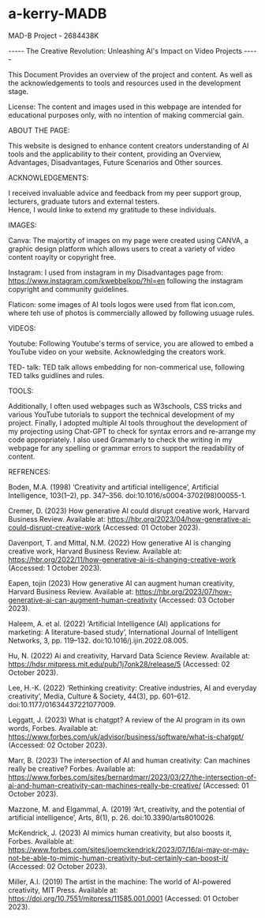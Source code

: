 # a-kerry-MADB
MAD-B Project - 2684438K

----- The Creative Revolution: Unleashing AI's Impact on Video Projects -----

This Document Provides an overview of the project and content.
As well as the acknowledgements to tools and resources used in the development stage. 


License:
The content and images used in this webpage are intended for educational purposes only, with no intention of making commercial gain. 


ABOUT THE PAGE:

This website is designed to enhance content creators understanding of AI tools and the applicability to their content, 
providing an Overview, Advantages, Disadvantages, Future Scenarios and Other sources. 


ACKNOWLEDGEMENTS: 

I received invaluable advice and feedback from my peer support group, lecturers, graduate tutors and external testers.  
Hence, I would linke to extend my gratitude to these individuals. 


IMAGES:

   Canva:
   The majortity of images on my page were created using CANVA, a graphic design platform which allows users to creat a variety of video content roaylty or copyright free. 

  Instagram: I used from instagram in my Disadvantages page from: https://www.instagram.com/kwebbelkop/?hl=en following the instagram copyright and community guidelines. 

   Flaticon: some images of AI tools logos were used from flat icon.com, where teh use of photos is commercially allowed by following usuage rules.

VIDEOS:

   Youtube: Following Youtube's terms of service, you are allowed to embed a YouTube video on your website. Acknowledging the creators work. 

   TED- talk: TED talk allows embedding for non-commerical use, following TED talks guidlines and rules. 



 TOOLS: 
 
  Additionally, I often used webpages such as W3schools, CSS tricks and various YouTube tutorials to support the technical development of my project. 
  Finally, I adopted multiple AI tools throughout the development of my projecting using Chat-GPT to check for syntax errors and re-arrange my code appropriately. I also             used Grammarly to check the writing in my webpage for any spelling or grammar errors to support the readability of content. 


























REFRENCES:



Boden, M.A. (1998) ‘Creativity and artificial intelligence’, Artificial Intelligence, 103(1–2), pp. 347–356. doi:10.1016/s0004-3702(98)00055-1. 

Cremer, D. (2023) How generative AI could disrupt creative work, Harvard Business Review. Available at: https://hbr.org/2023/04/how-generative-ai-could-disrupt-creative-work (Accessed: 01 October 2023). 

Davenport, T. and Mittal, N.M. (2022) How generative AI is changing creative work, Harvard Business Review. Available at: https://hbr.org/2022/11/how-generative-ai-is-changing-creative-work (Accessed: 1 October 2023). 

Eapen,  tojin (2023) How generative AI can augment human creativity, Harvard Business Review. Available at: https://hbr.org/2023/07/how-generative-ai-can-augment-human-creativity (Accessed: 03 October 2023). 

Haleem, A. et al. (2022) ‘Artificial Intelligence (AI) applications for marketing: A literature-based study’, International Journal of Intelligent Networks, 3, pp. 119–132. doi:10.1016/j.ijin.2022.08.005. 

Hu, N. (2022) Ai and creativity, Harvard Data Science Review. Available at: https://hdsr.mitpress.mit.edu/pub/1j7onk28/release/5 (Accessed: 02 October 2023). 

Lee, H.-K. (2022) ‘Rethinking creativity: Creative industries, AI and everyday creativity’, Media, Culture & Society, 44(3), pp. 601–612. doi:10.1177/01634437221077009. 

Leggatt, J. (2023) What is chatgpt? A review of the AI program in its own words, Forbes. Available at: https://www.forbes.com/uk/advisor/business/software/what-is-chatgpt/ (Accessed: 02 October 2023).

Marr, B. (2023) The intersection of AI and human creativity: Can machines really be creative? Forbes. Available at: https://www.forbes.com/sites/bernardmarr/2023/03/27/the-intersection-of-ai-and-human-creativity-can-machines-really-be-creative/ (Accessed: 01 October 2023). 

Mazzone, M. and Elgammal, A. (2019) ‘Art, creativity, and the potential of artificial intelligence’, Arts, 8(1), p. 26. doi:10.3390/arts8010026. 

McKendrick, J. (2023) AI mimics human creativity, but also boosts it, Forbes. Available at: https://www.forbes.com/sites/joemckendrick/2023/07/16/ai-may-or-may-not-be-able-to-mimic-human-creativity-but-certainly-can-boost-it/ (Accessed: 02 October 2023).

Miller, A.I. (2019) The artist in the machine: The world of AI-powered creativity, MIT Press. Available at: https://doi.org/10.7551/mitpress/11585.001.0001 (Accessed: 01 October 2023).



